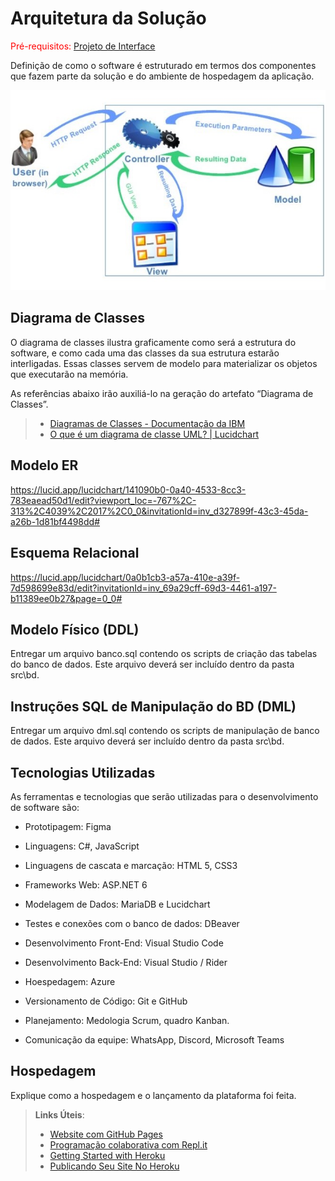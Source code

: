 # Arquitetura da Solução

<span style="color:red">Pré-requisitos: <a href="3-Projeto de Interface.md"> Projeto de Interface</a></span>

Definição de como o software é estruturado em termos dos componentes que fazem parte da solução e do ambiente de hospedagem da aplicação.

![Arquitetura da Solução](img/arch-back.JPG)

## Diagrama de Classes

O diagrama de classes ilustra graficamente como será a estrutura do software, e como cada uma das classes da sua estrutura estarão interligadas. Essas classes servem de modelo para materializar os objetos que executarão na memória.

As referências abaixo irão auxiliá-lo na geração do artefato “Diagrama de Classes”.

> - [Diagramas de Classes - Documentação da IBM](https://www.ibm.com/docs/pt-br/rational-soft-arch/9.6.1?topic=diagrams-class)
> - [O que é um diagrama de classe UML? | Lucidchart](https://www.lucidchart.com/pages/pt/o-que-e-diagrama-de-classe-uml)

## Modelo ER

https://lucid.app/lucidchart/141090b0-0a40-4533-8cc3-783eaead50d1/edit?viewport_loc=-767%2C-313%2C4039%2C2017%2C0_0&invitationId=inv_d327899f-43c3-45da-a26b-1d81bf4498dd#

## Esquema Relacional

https://lucid.app/lucidchart/0a0b1cb3-a57a-410e-a39f-7d598699e83d/edit?invitationId=inv_69a29cff-69d3-4461-a197-b11389ee0b27&page=0_0#

## Modelo Físico (DDL)

Entregar um arquivo banco.sql contendo os scripts de criação das tabelas do banco de dados. Este arquivo deverá ser incluído dentro da pasta src\bd.

## Instruções SQL de Manipulação do BD (DML)

Entregar um arquivo dml.sql contendo os scripts de manipulação de banco de dados. Este arquivo deverá ser incluído dentro da pasta src\bd.

## Tecnologias Utilizadas

As ferramentas e tecnologias que serão utilizadas para o desenvolvimento de software são: 
 - Prototipagem: Figma

 - Linguagens: C#, JavaScript
 - Linguagens de cascata e marcação: HTML 5, CSS3
 - Frameworks Web: ASP.NET 6
 
 - Modelagem de Dados: MariaDB e Lucidchart
 - Testes e conexões com o banco de dados: DBeaver
 
 - Desenvolvimento Front-End: Visual Studio Code
 - Desenvolvimento Back-End: Visual Studio / Rider
 
 - Hoespedagem: Azure
 - Versionamento de Código: Git e GitHub
 - Planejamento: Medologia Scrum, quadro Kanban. 
 - Comunicação da equipe: WhatsApp, Discord, Microsoft Teams

## Hospedagem

Explique como a hospedagem e o lançamento da plataforma foi feita.

> **Links Úteis**:
>
> - [Website com GitHub Pages](https://pages.github.com/)
> - [Programação colaborativa com Repl.it](https://repl.it/)
> - [Getting Started with Heroku](https://devcenter.heroku.com/start)
> - [Publicando Seu Site No Heroku](http://pythonclub.com.br/publicando-seu-hello-world-no-heroku.html)
